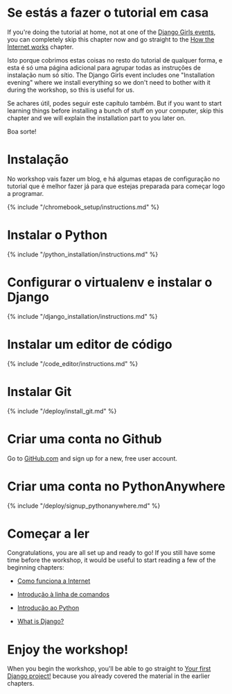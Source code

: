 # Se estás a fazer o tutorial em casa

If you're doing the tutorial at home, not at one of the [Django Girls events](https://djangogirls.org/events/), you can completely skip this chapter now and go straight to the [How the Internet works](../how_the_internet_works/README.md) chapter.

Isto porque cobrimos estas coisas no resto do tutorial de qualquer forma, e esta é só uma página adicional para agrupar todas as instruções de instalação num só sítio. The Django Girls event includes one "Installation evening" where we install everything so we don't need to bother with it during the workshop, so this is useful for us.

Se achares útil, podes seguir este capítulo também. But if you want to start learning things before installing a bunch of stuff on your computer, skip this chapter and we will explain the installation part to you later on.

Boa sorte!

# Instalação

No workshop vais fazer um blog, e há algumas etapas de configuração no tutorial que é melhor fazer já para que estejas preparada para começar logo a programar.

<!--sec data-title="Chromebook setup (if you're using one)"
data-id="chromebook_setup" data-collapse=true ces--> {% include "/chromebook_setup/instructions.md" %} 

<!--endsec-->

# Instalar o Python

{% include "/python_installation/instructions.md" %}

# Configurar o virtualenv e instalar o Django

{% include "/django_installation/instructions.md" %}

# Instalar um editor de código

{% include "/code_editor/instructions.md" %}

# Instalar Git

{% include "/deploy/install_git.md" %}

# Criar uma conta no Github

Go to [GitHub.com](https://www.github.com) and sign up for a new, free user account.

# Criar uma conta no PythonAnywhere

{% include "/deploy/signup_pythonanywhere.md" %}

# Começar a ler

Congratulations, you are all set up and ready to go! If you still have some time before the workshop, it would be useful to start reading a few of the beginning chapters:

* [Como funciona a Internet](../how_the_internet_works/README.md)

* [Introdução à linha de comandos](../intro_to_command_line/README.md)

* [Introdução ao Python](../python_introduction/README.md)

* [What is Django?](../django/README.md)

# Enjoy the workshop!

When you begin the workshop, you'll be able to go straight to [Your first Django project!](../django_start_project/README.md) because you already covered the material in the earlier chapters.